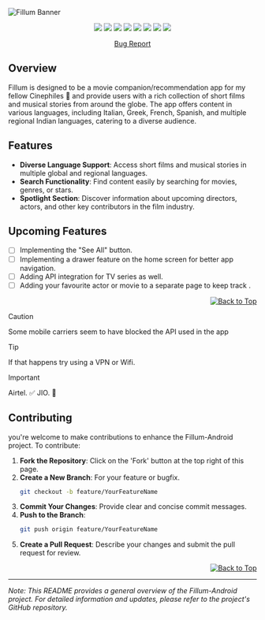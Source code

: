 ![Fillum Banner](https://raw.githubusercontent.com/zenpai6996/zenpai6996/main/fillum-banner.svg)



<p align="center">
  <img src="https://img.shields.io/badge/html5-%23E34F26.svg?style=flat&logo=html5&logoColor=white" />
  <img src="https://img.shields.io/badge/javascript-%23323330.svg?style=flat&logo=javascript&logoColor=%23F7DF1E" />
  <img src="https://img.shields.io/badge/expo-1C1E24?style=flat&logo=expo&logoColor=#D04A37" />
  <img src="https://img.shields.io/badge/react-%2320232a.svg?style=flat&logo=react&logoColor=%2361DAFB" />
  <img src="https://img.shields.io/badge/react_native-%2320232a.svg?style=flat&logo=react&logoColor=%2361DAFB" />
  <img src="https://img.shields.io/badge/tailwindcss-%2338B2AC.svg?style=flat&logo=tailwind-css&logoColor=white" />
  <img src="https://img.shields.io/badge/node.js-6DA55F?style=flat&logo=node.js&logoColor=white" />
  <img src="https://img.shields.io/badge/figma-%23F24E1E.svg?style=flat&logo=figma&logoColor=white" />
</p>


<p style="text-align: center;">
  <a href="https://github.com/zenpai6996/Fillum-Android/issues/new?template=bug_report.md">Bug Report</a>
</p>

## Overview

Fillum is designed to be a movie companion/recommendation app for my fellow Cinephiles 🎥 and provide users with a rich collection of short films and musical stories from around the globe. The app offers content in various languages, including Italian, Greek, French, Spanish, and multiple regional Indian languages, catering to a diverse audience.

## Features

- **Diverse Language Support**: Access short films and musical stories in multiple global and regional languages.
- **Search Functionality**: Find content easily by searching for movies, genres, or stars.
- **Spotlight Section**: Discover information about upcoming directors, actors, and other key contributors in the film industry.
  
 ## Upcoming Features
- [ ] Implementing the "See All" button.
- [ ] Implementing a drawer feature on the home screen for better app navigation.
- [ ] Adding API integration for TV series as well.
- [ ] Adding your favourite actor or movie to a separate page to keep track .

<p align="right">
  <a href="#overview"><img src="https://img.shields.io/badge/Back%20to%20Top-%E2%86%91-blue" alt="Back to Top"></a>
</p>


> [!CAUTION]
>Some mobile carriers seem to have blocked the API used in the app

> [!TIP]
>If that happens try using a VPN or Wifi.

> [!IMPORTANT]
>  Airtel. ✅
> JIO. 🚫

## Contributing

you're welcome to make contributions to enhance the Fillum-Android project. To contribute:

1. **Fork the Repository**: Click on the 'Fork' button at the top right of this page.
2. **Create a New Branch**: For your feature or bugfix.
   ```bash
   git checkout -b feature/YourFeatureName
   ```
3. **Commit Your Changes**: Provide clear and concise commit messages.
4. **Push to the Branch**:
   ```bash
   git push origin feature/YourFeatureName
   ```
5. **Create a Pull Request**: Describe your changes and submit the pull request for review.

<p align="right">
  <a href="#overview"><img src="https://img.shields.io/badge/Back%20to%20Top-%E2%86%91-blue" alt="Back to Top"></a>
</p>


---

*Note: This README provides a general overview of the Fillum-Android project. For detailed information and updates, please refer to the project's GitHub repository.*
